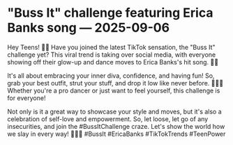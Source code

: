 # "Buss It" challenge featuring Erica Banks song — 2025-09-06

Hey Teens! 💃🔥 Have you joined the latest TikTok sensation, the "Buss It" challenge yet? This viral trend is taking over social media, with everyone showing off their glow-up and dance moves to Erica Banks's hit song. 💅🎶

It's all about embracing your inner diva, confidence, and having fun! So, grab your best outfit, strut your stuff, and drop it low like never before. 💁‍♀️💃 Whether you're a pro dancer or just want to feel yourself, this challenge is for everyone!

Not only is it a great way to showcase your style and moves, but it's also a celebration of self-love and empowerment. So, let loose, let go of any insecurities, and join the #BussItChallenge craze. Let's show the world how we slay in every way! 💁‍♂️🔥 #BussIt #EricaBanks #TikTokTrends #TeenPower